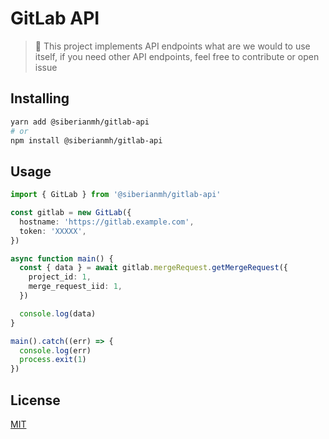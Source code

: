 # GitLab API

> 🚦 This project implements API endpoints what are we would to use itself, if
> you need other API endpoints, feel free to contribute or open issue

## Installing

```sh
yarn add @siberianmh/gitlab-api
# or
npm install @siberianmh/gitlab-api
```

## Usage

```ts
import { GitLab } from '@siberianmh/gitlab-api'

const gitlab = new GitLab({
  hostname: 'https://gitlab.example.com',
  token: 'XXXXX',
})

async function main() {
  const { data } = await gitlab.mergeRequest.getMergeRequest({
    project_id: 1,
    merge_request_iid: 1,
  })

  console.log(data)
}

main().catch((err) => {
  console.log(err)
  process.exit(1)
})
```

## License

[MIT](https://github.com/siberianmh/siberianmh/blob/master/LICENSE.md)

